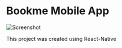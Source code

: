 # Bookme Mobile App

![Screenshot](https://res.cloudinary.com/dcd1lhe7x/image/upload/v1611475880/Group_8_many7o.png)

This project was created using React-Native

